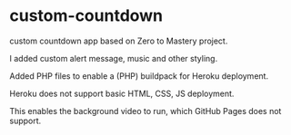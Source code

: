 # custom-countdown
custom countdown app based on Zero to Mastery project.

I added custom alert message, music and other styling.

Added PHP files to enable a (PHP) buildpack for Heroku deployment.

Heroku does not support basic HTML, CSS, JS deployment.

This enables the background video to run, which GitHub Pages does not support.